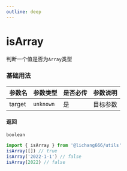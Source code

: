 ```yaml
---
outline: deep
---
```


# isArray

判断一个值是否为`Array`类型

### 基础用法

| 参数名 | 参数类型  | 是否必传 | 参数说明 |
| ------ | --------- | -------- | -------- |
| target | `unknown` | 是       | 目标参数 |

#### 返回

`boolean`

```ts
import { isArray } from '@lichang666/utils'
isArray([]) // true
isArray('2022-1-1') // false
isArray(2022) // false
```
